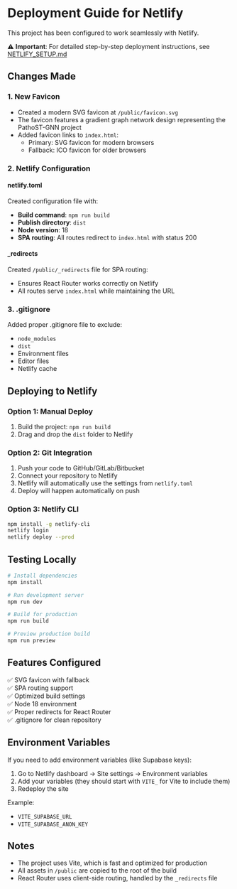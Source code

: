 # Deployment Guide for Netlify

This project has been configured to work seamlessly with Netlify.

⚠️ **Important**: For detailed step-by-step deployment instructions, see [NETLIFY_SETUP.md](./NETLIFY_SETUP.md)

## Changes Made

### 1. New Favicon
- Created a modern SVG favicon at `/public/favicon.svg` 
- The favicon features a gradient graph network design representing the PathoST-GNN project
- Added favicon links to `index.html`:
  - Primary: SVG favicon for modern browsers
  - Fallback: ICO favicon for older browsers

### 2. Netlify Configuration

#### netlify.toml
Created configuration file with:
- **Build command**: `npm run build`
- **Publish directory**: `dist`
- **Node version**: 18
- **SPA routing**: All routes redirect to `index.html` with status 200

#### _redirects
Created `/public/_redirects` file for SPA routing:
- Ensures React Router works correctly on Netlify
- All routes serve `index.html` while maintaining the URL

### 3. .gitignore
Added proper .gitignore file to exclude:
- `node_modules`
- `dist`
- Environment files
- Editor files
- Netlify cache

## Deploying to Netlify

### Option 1: Manual Deploy
1. Build the project: `npm run build`
2. Drag and drop the `dist` folder to Netlify

### Option 2: Git Integration
1. Push your code to GitHub/GitLab/Bitbucket
2. Connect your repository to Netlify
3. Netlify will automatically use the settings from `netlify.toml`
4. Deploy will happen automatically on push

### Option 3: Netlify CLI
```bash
npm install -g netlify-cli
netlify login
netlify deploy --prod
```

## Testing Locally

```bash
# Install dependencies
npm install

# Run development server
npm run dev

# Build for production
npm run build

# Preview production build
npm run preview
```

## Features Configured

✅ SVG favicon with fallback  
✅ SPA routing support  
✅ Optimized build settings  
✅ Node 18 environment  
✅ Proper redirects for React Router  
✅ .gitignore for clean repository  

## Environment Variables

If you need to add environment variables (like Supabase keys):
1. Go to Netlify dashboard → Site settings → Environment variables
2. Add your variables (they should start with `VITE_` for Vite to include them)
3. Redeploy the site

Example:
- `VITE_SUPABASE_URL`
- `VITE_SUPABASE_ANON_KEY`

## Notes

- The project uses Vite, which is fast and optimized for production
- All assets in `/public` are copied to the root of the build
- React Router uses client-side routing, handled by the `_redirects` file
